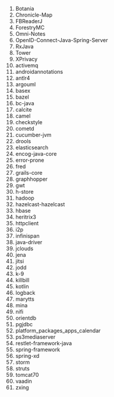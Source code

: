  1. Botania
 2. Chronicle-Map
 3. FBReaderJ
 4. ForestryMC
 5. Omni-Notes
 6. OpenID-Connect-Java-Spring-Server
 7. RxJava
 8. Tower
 9. XPrivacy
10. activemq
11. androidannotations
12. antlr4
13. argouml
14. basex
15. bazel
16. bc-java
17. calcite
18. camel
19. checkstyle
20. cometd
21. cucumber-jvm
22. drools
23. elasticsearch
24. encog-java-core
25. error-prone
26. fred
27. grails-core
28. graphhopper
29. gwt
30. h-store
31. hadoop
32. hazelcast-hazelcast
33. hbase
34. heritrix3
35. httpclient
36. i2p
37. infinispan
38. java-driver
39. jclouds
40. jena
41. jitsi
42. jodd
43. k-9
44. killbill
45. kotlin
46. logback
47. marytts
48. mina
49. nifi
50. orientdb
51. pgjdbc
52. platform_packages_apps_calendar
53. ps3mediaserver
54. restlet-framework-java
55. spring-framework
56. spring-xd
57. storm
58. struts
59. tomcat70
60. vaadin
61. zxing
